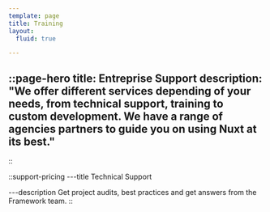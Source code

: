 ```yaml
---
template: page
title: Training
layout:
  fluid: true

---
```


::page-hero
title: Entreprise Support
description: "We offer different services depending of your needs, from technical support, training to custom development. We have a range of agencies partners to guide you on using Nuxt at its best."
---
::

::support-pricing
---title
Technical Support

---description
Get project audits, best practices and get answers from the Framework team.
::
